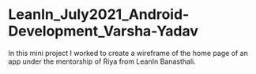 # LeanIn_July2021_Android-Development_Varsha-Yadav
 In this mini project I worked to create a wireframe of the home page of an app under the mentorship of Riya from LeanIn Banasthali.
